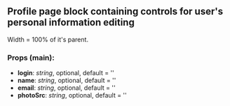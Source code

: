 ## **Profile page block containing controls for user's personal information editing**

Width = 100% of it's parent.

### Props (main):

* **login**: _string_, optional, default = ''
* **name**: _string_, optional, default = ''
* **email**: _string_, optional, default = ''
* **photoSrc**: _string_, optional, default = ''
